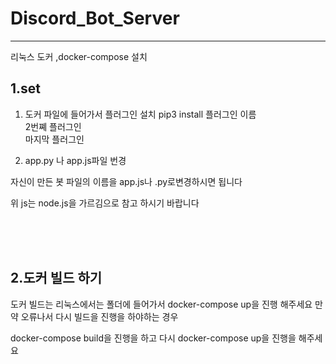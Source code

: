 # Discord_Bot_Server
---

<a hrae="https://github.com/TeamArray/Discord_Bot_Server/1.sh">리눅스 도커 ,docker-compose 설치</a>

1.set
---
1. 도커 파일에 들어가서 플러그인 설치
pip3 install 플러그인 이름\
              2번쪠 플러그인\
              마지막 플러그인

2. app.py 나 app.js파일 번경

자신이 만든 봇 파일의 이름을 app.js나 .py로변경하시면 됩니다

위 js는 node.js을 가르김으로 참고 하시기 바랍니다

</br>
</br>
</br>


2.도커 빌드 하기 
---
도커 빌드는 리눅스에서는 폴더에 들어가서 
docker-compose up을 진행 해주세요
만약 오류나서 다시 빌드을 진행을 하야하는 경우

docker-compose build을 진행을 하고 
다시 docker-compose up을 진행을 해주세요
